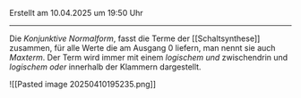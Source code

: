 Erstellt am 10.04.2025 um 19:50 Uhr

---
Die _Konjunktive Normalform_, fasst die Terme der [[Schaltsynthese]] zusammen, für alle Werte die am Ausgang 0 liefern, man nennt sie auch _Maxterm_. Der Term wird immer mit einem _logischem und_ zwischendrin und _logischem oder_ innerhalb der Klammern dargestellt. 

![[Pasted image 20250410195235.png]]